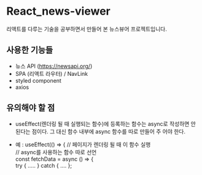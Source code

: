 # React_news-viewer
리액트를 다루는 기술을 공부하면서 만들어 본 뉴스뷰어 프로젝트입니다.
## 사용한 기능들
- 뉴스 API (https://newsapi.org/)
- SPA (리액트 라우터) / NavLink
- styled component
- axios

## 유의해야 할 점
- useEffect(렌더링 될 때 실행되는 함수)에 등록하는 함수는 async로 작성하면 안 된다는 점이다. 그 대신 함수 내부에 async 함수를 따로 만들어 주   어야 한다.

- 예 : useEffect(() => { // 페이지가 렌더링 될 때 이 함수 실행 <br>
        // async를 사용하는 함수 따로 선언 <br>
        const fetchData = async () => { <br>
         try { 
                 .....
              } catch {
                 ....
          };
                
